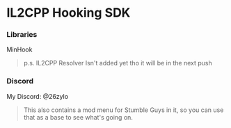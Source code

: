 # IL2CPP Hooking SDK

### Libraries
MinHook
> p.s. IL2CPP Resolver Isn't added yet tho it will be in the next push

### Discord
My Discord: @26zylo

> This also contains a mod menu for Stumble Guys in it, so you can use that as a base to see what's going on.
